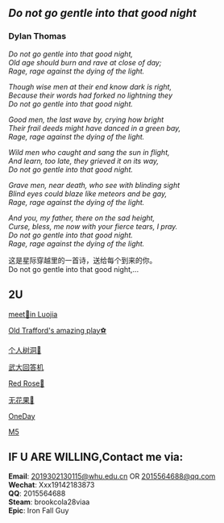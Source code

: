 ## *Do not go gentle into that good night*  
###   Dylan Thomas
*Do not go gentle into that good night,   
Old age should burn and rave at close of day;    
Rage, rage against the dying of the light.*

*Though wise men at their end know dark is right,  
Because their words had forked no lightning they  
Do not go gentle into that good night.*   

*Good men, the last wave by, crying how bright  
Their frail deeds might have danced in a green bay,   
Rage, rage against the dying of the light.*  

*Wild men who caught and sang the sun in flight,  
And learn, too late, they grieved it on its way,  
Do not go gentle into that good night.* 

*Grave men, near death, who see with blinding sight  
Blind eyes could blaze like meteors and be gay,  
Rage, rage against the dying of the light.*

*And you, my father, there on the sad height,   
Curse, bless, me now with your fierce tears, I pray.  
Do not go gentle into that good night.  
Rage, rage against the dying of the light.*

这是星际穿越里的一首诗，送给每个到来的你。  
Do not go gentle into that good night,...


## 2U
[meet🦊in Luojia](/2U/Luoluo/Luoluo.md)

[Old Trafford's amazing play⚽](/2U/Ronaldo_hattrick/Ronaldo_hattrick.md)

[个人树洞🌚](/2U/2u/2u.md)

[武大回答机](https://mp.weixin.qq.com/s/2MfK2Wv3ZuGfdfPaVm6q9w)

[Red Rose🌹](/2U/Redrose/Redrose.md)

[无花果🥜](/2U/Fig/Fig.md)

[OneDay](/2U/Zhenghua/Zhenghua.md)

[M5](/2U/M5/M5.md)

## IF U ARE WILLING,Contact me via:  
**Email**: 2019302130115@whu.edu.cn OR 2015564688@qq.com   
**Wechat**: Xxx19142183873   
**QQ**: 2015564688  
**Steam**: brookcola28viaa  
**Epic**: Iron Fall Guy

